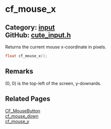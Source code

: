[//]: # (This file is automatically generated by Cute Framework's docs parser.)
[//]: # (Do not edit this file by hand!)
[//]: # (See: https://github.com/RandyGaul/cute_framework/blob/master/samples/docs_parser.cpp)
[](../header.md ':include')

# cf_mouse_x

Category: [input](/api_reference?id=input)  
GitHub: [cute_input.h](https://github.com/RandyGaul/cute_framework/blob/master/include/cute_input.h)  
---

Returns the current mouse x-coordinate in pixels.

```cpp
float cf_mouse_x();
```

## Remarks

(0, 0) is the top-left of the screen, y-downards.

## Related Pages

[CF_MouseButton](/input/cf_mousebutton.md)  
[cf_mouse_down](/input/cf_mouse_down.md)  
[cf_mouse_y](/input/cf_mouse_y.md)  
